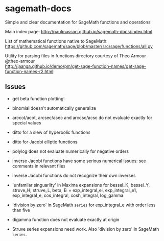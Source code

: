# sagemath-docs

Simple and clear documentation for SageMath functions and operations

Main index page: http://paulmasson.github.io/sagemath-docs/index.html

List of mathematical functions native to SageMath:  
https://github.com/sagemath/sage/blob/master/src/sage/functions/all.py

Utility for parsing files in functions directory courtesy of Theo Armour @theo-armour  
http://jaanga.github.io/demo/pm/get-sage-function-names/get-sage-function-names-r2.html

## Issues

* get beta function plotting!

* binomial doesn't automatically generalize

* arccot/acot, arcsec/asec and arccsc/acsc do not evaluate exactly for special values

* ditto for a slew of hyperbolic functions

* ditto for Jacobi elliptic functions

* polylog does not evaluate numerically for negative orders

* inverse Jacobi functions have some serious numerical issues: see comments in relevant files

* inverse Jacobi functions do not recognize their own inverses

* 'unfamilar singuarlity' in Maxima expansions for bessel_K, bessel_Y, struve_H, struve_L, beta, Ei = exp_integral_ei, exp_integral_e1, exp_integral_e, cos_integral, cosh_integral, log_gamma

* 'division by zero' in SageMath `series` for exp_integral_e with order less than five

* digamma function does not evaluate exactly at origin

* Struve series expansions need work. Also 'division by zero' in SageMath `series`.
